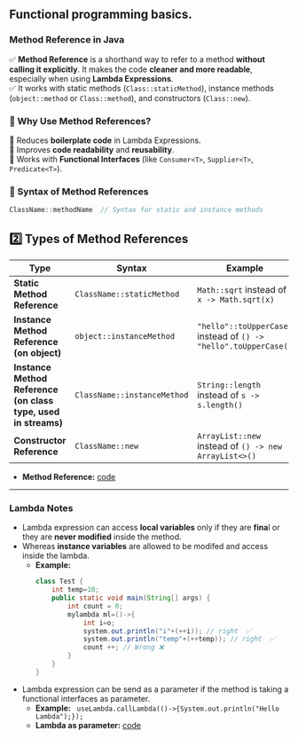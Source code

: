 ## Functional programming basics.

### **Method Reference in Java**  

✅ **Method Reference** is a shorthand way to refer to a method **without calling it explicitly**. It makes the code **cleaner and more readable**, especially when using **Lambda Expressions**.  
✅  It works with static methods (`Class::staticMethod`), instance methods (`object::method` or `Class::method`), and constructors (`Class::new`).

### **🔹 Why Use Method References?**
🔸 Reduces **boilerplate code** in Lambda Expressions.  
🔸 Improves **code readability** and **reusability**.  
🔸 Works with **Functional Interfaces** (like `Consumer<T>`, `Supplier<T>`, `Predicate<T>`).  

### **🔹 Syntax of Method References**
```java
ClassName::methodName  // Syntax for static and instance methods
```

## **2️⃣ Types of Method References**
| Type | Syntax | Example |
|------|--------|---------|
| **Static Method Reference** | `ClassName::staticMethod` | `Math::sqrt` instead of `x -> Math.sqrt(x)` |
| **Instance Method Reference (on object)** | `object::instanceMethod` | `"hello"::toUpperCase` instead of `() -> "hello".toUpperCase()` |
| **Instance Method Reference (on class type, used in streams)** | `ClassName::instanceMethod` | `String::length` instead of `s -> s.length()` |
| **Constructor Reference** | `ClassName::new` | `ArrayList::new` instead of `() -> new ArrayList<>()` |

- **Method Reference:** [code](https://github.com/MJubairahamed/JavaLearningCodeRepo/blob/main/Code/FunctionalInterface/LamdaExamples/MethodReferenceExample.java)

---

### Lambda Notes

- Lambda expression can access **local variables** only if they are **fina**l or they are **never modified** inside the method.
- Whereas **instance variables** are allowed to be modifed and access inside the lambda.
    - **Example:**  
        ```java        
        class Test {   
            int temp=10;
            public static void main(String[] args) {
                int count = 0;
                mylambda ml=()->{ 
                    int i=o;
                    system.out.println("i"+(++i)); // right  ✅                              
                    system.out.println("temp"+(++temp)); // right  ✅
                    count ++; // Wrong ❌
                }
            }
        }
        ```
- Lambda expression can be send as a parameter if the method is taking a functional interfaces as parameter.
    - **Example:**  ` useLambda.callLambda(()->{System.out.println("Hello Lambda");});`
    - **Lambda as parameter:** [code](https://github.com/MJubairahamed/JavaLearningCodeRepo/blob/main/Code/FunctionalInterface/LamdaExamples/LambdaMultiParamExample.java)
       